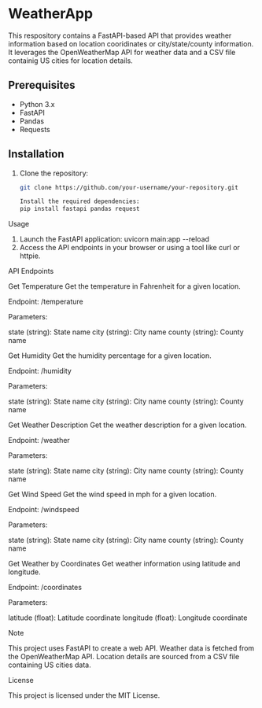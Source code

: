 # WeatherApp
This respository contains a FastAPI-based API that provides weather information based on location cooridinates or city/state/county information. It leverages
the OpenWeatherMap API for weather data and a CSV file containig US cities for location details. 

## Prerequisites

- Python 3.x
- FastAPI
- Pandas 
- Requests

## Installation

1. Clone the repository:
   ```bash
   git clone https://github.com/your-username/your-repository.git

   Install the required dependencies:
   pip install fastapi pandas request

Usage

1. Launch the FastAPI application:
  uvicorn main:app --reload
2. Access the API endpoints in your browser or using a tool like curl or httpie.


API Endpoints

Get Temperature
  Get the temperature in Fahrenheit for a given location.

  Endpoint: /temperature

  Parameters:

  state (string): State name
  city (string): City name
  county (string): County name


Get Humidity
  Get the humidity percentage for a given location.

  Endpoint: /humidity

  Parameters:

  state (string): State name
  city (string): City name
  county (string): County name


Get Weather Description
  Get the weather description for a given location.
  
  Endpoint: /weather
  
  Parameters:
  
  state (string): State name
  city (string): City name
  county (string): County name

  
Get Wind Speed
  Get the wind speed in mph for a given location.
  
  Endpoint: /windspeed
  
  Parameters:
  
  state (string): State name
  city (string): City name
  county (string): County name

  
Get Weather by Coordinates
  Get weather information using latitude and longitude.
  
  Endpoint: /coordinates
  
  Parameters:
  
  latitude (float): Latitude coordinate
  longitude (float): Longitude coordinate

Note

  This project uses FastAPI to create a web API.
  Weather data is fetched from the OpenWeatherMap API.
  Location details are sourced from a CSV file containing US cities data.

License

  This project is licensed under the MIT License.





